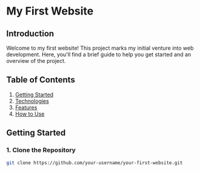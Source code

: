 # My First Website

## Introduction

Welcome to my first website! This project marks my initial venture into web development. Here, you'll find a brief guide to help you get started and an overview of the project.

## Table of Contents

1. [Getting Started](#getting-started)
2. [Technologies](#technologies)
3. [Features](#features)
4. [How to Use](#how-to-use)

## Getting Started

### 1. Clone the Repository

```bash
git clone https://github.com/your-username/your-first-website.git
